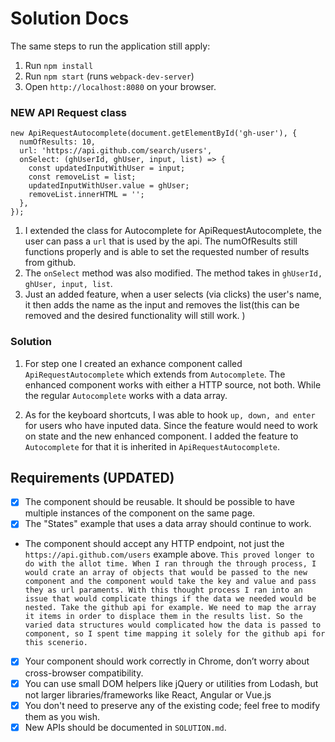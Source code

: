 # Solution Docs

The same steps to run the application still apply: 
1. Run `npm install`
2. Run `npm start` (runs `webpack-dev-server`)
3. Open `http://localhost:8080` on your browser.

### NEW API Request class

```
new ApiRequestAutocomplete(document.getElementById('gh-user'), {
  numOfResults: 10,
  url: 'https://api.github.com/search/users',
  onSelect: (ghUserId, ghUser, input, list) => {
    const updatedInputWithUser = input;
    const removeList = list;
    updatedInputWithUser.value = ghUser;
    removeList.innerHTML = '';
  },
});
```

1. I extended the class for Autocomplete for ApiRequestAutocomplete, the user can pass a `url` that is used by the api. The numOfResults still functions properly and is able to set the requested number of results from github. 
2. The `onSelect` method was also modified. The method takes in `ghUserId, ghUser, input, list`.
3. Just an added feature, when a user selects (via clicks) the user's name, it then adds the name as the input and removes the list(this can be removed and the desired functionality will still work. )

### Solution

1. For step one I created an exhance component called `ApiRequestAutocomplete` which extends from `Autocomplete`. The enhanced component works with either a HTTP source, not both. While the regular `Autocomplete` works with a data array. 

2. As for the keyboard shortcuts, I was able to hook `up, down, and enter` for users who have inputed data. Since the feature would need to work on state and the new enhanced component. I added the feature to `Autocomplete` for that it is inherited in `ApiRequestAutocomplete`. 


## Requirements (UPDATED)

- [x] The component should be reusable. It should be possible to have multiple
  instances of the component on the same page.
- [x] The "States" example that uses a data array should continue to work.
- The component should accept any HTTP endpoint, not just the
  `https://api.github.com/users` example above. 
  `This proved longer to do with the allot time. When I ran through the through process, I would crate an array of objects that would be passed to the new component and the component would take the key and value and pass they as url paraments. With this thought process I ran into an issue that would complicate things if the data we needed would be nested. Take the github api for example. We need to map the array it items in order to displace them in the results list. So the varied data structures would complicated how the data is passed to component, so I spent time mapping it solely for the github api for this scenerio. `
- [x] Your component should work correctly in Chrome, don’t worry about
  cross-browser compatibility.
- [x] You can use small DOM helpers like jQuery or utilities from Lodash, but not
  larger libraries/frameworks like React, Angular or Vue.js
- [x] You don't need to preserve any of the existing code; feel free to modify them
  as you wish.
- [x] New APIs should be documented in `SOLUTION.md`.
